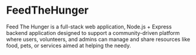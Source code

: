 # FeedTheHunger
Feed The Hunger is a full-stack web application, Node.js + Express backend application designed to support a community-driven platform where users, volunteers, and admins can manage and share resources like food, pets, or services aimed at helping the needy.

